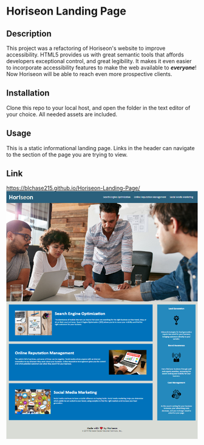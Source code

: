 # Horiseon Landing Page

## Description

This project was a refactoring of Horiseon's website to improve accessibility.  HTML5 provides us with great semantic tools that affords developers exceptional control, and great legibility.  It  makes it even easier to incorporate accessibility features to make the web available to **_everyone_**!  Now Horiseon will be able to reach even more prospective clients.

## Installation

Clone this repo to your local host, and open the folder in the text editor of your choice.  All needed assets are included.

## Usage

This is a static informational landing page.  Links in the header can navigate to the section of the page you are trying to view.
## Link

https://blchase215.github.io/Horiseon-Landing-Page/
![Horiseon Landing Page Layout](/assets/images/Horiseon_landing_page_screenshot.png)


